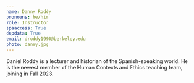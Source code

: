 ```yaml
---
name: Danny Roddy
pronouns: he/him
role: Instructor
spaaccess: True
dspdata: True
email: droddy1990@berkeley.edu 
photo: danny.jpg
---
```

Daniel Roddy is a lecturer and historian of the Spanish-speaking world. He is the newest member of the Human Contexts and Ethics teaching team, joining in Fall 2023.